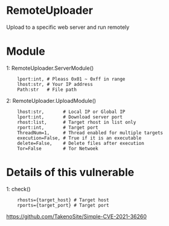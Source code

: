# RemoteUploader

Upload to a specific web server and run remotely


# Module

1: RemoteUploader.ServerModule()

        lport:int, # Pleass 0x01 ~ 0xff in range  
        lhost:str, # Your IP address 
        Path:str   # File path


2: RemoteUploader.UploadModule()

        lhost:str,       # Local IP or Global IP
        lport:int,       # Download server port
        rhost:list,      # Target rhost in list only 
        rport:int,       # Target port
        ThreadNum=1,     # Thread enabled for multiple targets
        execution=False, # True if it is an executable 
        delete=False,    # Delete files after execution
        Tor=False        # Tor Netwoek 
        
# Details of this vulnerable

1: check()
        
        rhosts={target_host} # Target host
        rports={target_port} # Target port
        
  https://github.com/TakenoSite/Simple-CVE-2021-36260
        
